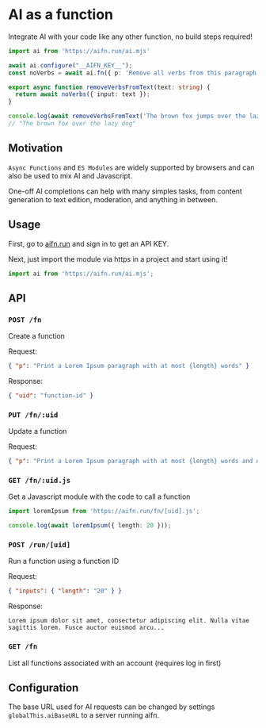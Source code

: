 # AI as a function

Integrate AI with your code like any other function, no build steps required!

```ts
import ai from 'https://aifn.run/ai.mjs'

await ai.configure("__AIFN_KEY__");
const noVerbs = await ai.fn({ p: 'Remove all verbs from this paragraph: "{input}"' });

export async function removeVerbsFromText(text: string) {
  return await noVerbs({ input: text });
}

console.log(await removeVerbsFromText('The brown fox jumps over the lazy dog.'));
// "The brown fox over the lazy dog"
```

## Motivation

`Async Functions` and `ES Modules` are widely supported by browsers and can also be used to mix AI and Javascript.

One-off AI completions can help with many simples tasks, from content generation to text edition, moderation, and anything in between.

## Usage

First, go to [aifn.run](https://aifn.run) and sign in to get an API KEY.

Next, just import the module via https in a project and start using it!

```ts
import ai from 'https://aifn.run/ai.mjs';
```

## API

### `POST /fn`

Create a function

Request:
```json
{ "p": "Print a Lorem Ipsum paragraph with at most {length} words" }
```

Response:
```json
{ "uid": "function-id" }
```

### `PUT /fn/:uid`

Update a function

Request:
```json
{ "p": "Print a Lorem Ipsum paragraph with at most {length} words and only lowercase words" }
```

### `GET /fn/:uid.js`

Get a Javascript module with the code to call a function

```ts
import loremIpsum from 'https://aifn.run/fn/[uid].js';

console.log(await loremIpsum({ length: 20 }));
```

### `POST /run/[uid]`

Run a function using a function ID

Request:
```json
{ "inputs": { "length": "20" } }
```

Response:
```text
Lorem ipsum dolor sit amet, consectetur adipiscing elit. Nulla vitae sagittis lorem. Fusce auctor euismod arcu...
```

### `GET /fn`

List all functions associated with an account (requires log in first)

## Configuration

The base URL used for AI requests can be changed by settings `globalThis.aiBaseURL` to a server running aifn.
